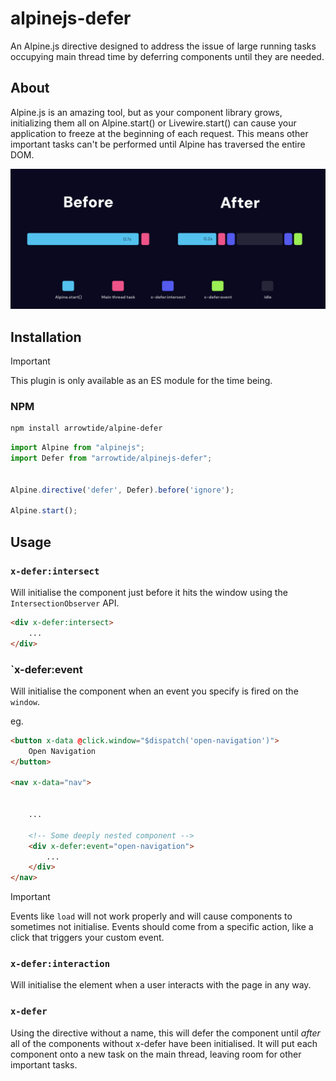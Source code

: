 # alpinejs-defer

An Alpine.js directive designed to address the issue of large running tasks occupying main thread time by deferring components until they are needed.


## About

Alpine.js is an amazing tool, but as your component library grows, initializing them all on Alpine.start() or Livewire.start() can cause your application to freeze at the beginning of each request. This means other important tasks can't be performed until Alpine has traversed the entire DOM.

![alt text](header.png "Title")

## Installation

> [!IMPORTANT]  
>  This plugin is only available as an ES module for the time being. 

### NPM

```bash
npm install arrowtide/alpine-defer
```

```js
import Alpine from "alpinejs";
import Defer from "arrowtide/alpinejs-defer";


Alpine.directive('defer', Defer).before('ignore');

Alpine.start();
```

## Usage


### `x-defer:intersect`

Will initialise the component just before it hits the window using the `IntersectionObserver` API.

```html
<div x-defer:intersect>
	...
</div>
```

### `x-defer:event

Will initialise the component when an event you specify is fired on the `window`. 

eg.

```html
<button x-data @click.window="$dispatch('open-navigation')">
	Open Navigation
</button>

<nav x-data="nav">

	
	...
	
	<!-- Some deeply nested component -->
	<div x-defer:event="open-navigation">
		...
	</div>
</nav>
```

> [!IMPORTANT]  
>  Events like `load` will not work properly and will cause components to sometimes not initialise. Events should come from a specific action, like a click that triggers your custom event. 


### `x-defer:interaction`

Will initialise the element when a user interacts with the page in any way.

### `x-defer`

Using the directive without a name, this will defer the component until _after_ all of the components without x-defer have been initialised. It will put each component onto a new task on the main thread, leaving room for other important tasks. 
